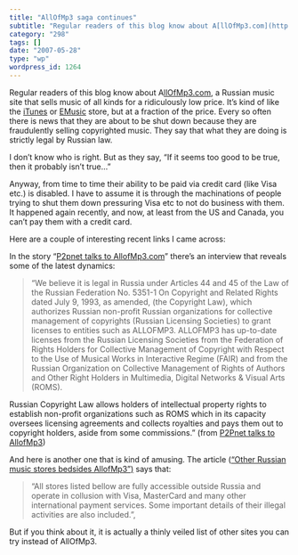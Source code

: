 ```yaml
---
title: "AllOfMp3 saga continues"
subtitle: "Regular readers of this blog know about A[llOfMp3.com](http://www.allofmp3.com/), a Russian music si..."
category: "298"
tags: []
date: "2007-05-28"
type: "wp"
wordpress_id: 1264
---
```

Regular readers of this blog know about A[llOfMp3.com](http://www.allofmp3.com/), a Russian music site that sells music of all kinds for a ridiculously low price. It’s kind of like the [iTunes](http://www.apple.com/itunes/store/) or [EMusic](http://www.emusic.com) store, but at a fraction of the price.
Every so often there is news that they are about to be shut down because they are fraudulently selling copyrighted music. They say that what they are doing is strictly legal by Russian law. 

I don’t know who is right. But as they say, “If it seems too good to be true, then it probably isn’t true…”

Anyway, from time to time their ability to be paid via credit card (like Visa etc.) is disabled. I have to assume it is through the machinations of people trying to shut them down pressuring Visa etc to not do business with them. It happened again recently, and now, at least from the US and Canada, you can’t pay them with a credit card.

Here are a couple of interesting recent links I came across:

In the story “[P2pnet talks to AllofMp3.com](http://p2pnet.net/story/12348)” there’s an interview that reveals some of the latest dynamics:

> “We believe it is legal in Russia under Articles 44 and 45 of the Law of the Russian Federation No. 5351-1 On Copyright and Related Rights dated July 9, 1993, as amended, (the Copyright Law), which authorizes Russian non-profit Russian organizations for collective management of copyrights (Russian Licensing Societies) to grant licenses to entities such as ALLOFMP3. ALLOFMP3 has up-to-date licenses from the Russian Licensing Societies from the Federation of Rights Holders for Collective Management of Copyright with Respect to the Use of Musical Works in Interactive Regime (FAIR) and from the Russian Organization on Collective Management of Rights of Authors and Other Right Holders in Multimedia, Digital Networks & Visual Arts (ROMS).

Russian Copyright Law allows holders of intellectual property rights to establish non-profit organizations such as ROMS which in its capacity oversees licensing agreements and collects royalties and pays them out to copyright holders, aside from some commissions.” (from [P2Pnet talks to AllofMp3](http://p2pnet.net/story/12348))

And here is another one that is kind of amusing. The article ([“Other Russian music stores bedsides AllofMp3”)](http://www.soundexpert.info/jblog/blog/se_official/Audio+culture/2007/05/26/Other-Russian-music-stores-besides-Allofmp3) says that: 

> “All stores listed bellow are fully accessible outside Russia and operate in collusion with Visa, MasterCard and many other international payment services. Some important details of their illegal activities are also included.”, 

But if you think about it, it is actually a thinly veiled list of other sites you can try instead of AllOfMp3.